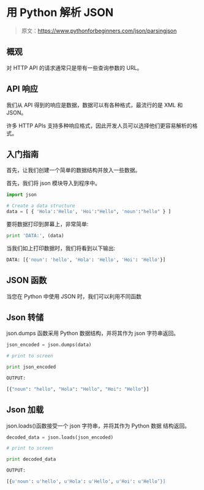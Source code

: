 # 用 Python 解析 JSON

> 原文：<https://www.pythonforbeginners.com/json/parsingjson>

## 概观

对 HTTP API 的请求通常只是带有一些查询参数的 URL。

## API 响应

我们从 API 得到的响应是数据，数据可以有各种格式，最流行的是 XML 和 JSON。

许多 HTTP APIs 支持多种响应格式，因此开发人员可以选择他们更容易解析的格式。

## 入门指南

首先，让我们创建一个简单的数据结构并放入一些数据。

首先，我们将 json 模块导入到程序中。

```py
import json

# Create a data structure
data = [ { 'Hola':'Hello', 'Hoi':"Hello", 'noun':"hello" } ]
```

要将数据打印到屏幕上，非常简单:

```py
print 'DATA:', (data)
```

当我们如上打印数据时，我们将看到以下输出:

```py
DATA: [{'noun': 'hello', 'Hola': 'Hello', 'Hoi': 'Hello'}]
```

## JSON 函数

当您在 Python 中使用 JSON 时，我们可以利用不同函数

## Json 转储

json.dumps 函数采用 Python 数据结构，并将其作为 json 字符串返回。

```py
json_encoded = json.dumps(data)

# print to screen

print json_encoded

OUTPUT:

[{"noun": "hello", "Hola": "Hello", "Hoi": "Hello"}]
```

## Json 加载

json.loads()函数接受一个 json 字符串，并将其作为 Python 数据
结构返回。

```py
decoded_data = json.loads(json_encoded)

# print to screen

print decoded_data

OUTPUT:

[{u'noun': u'hello', u'Hola': u'Hello', u'Hoi': u'Hello’}]
```